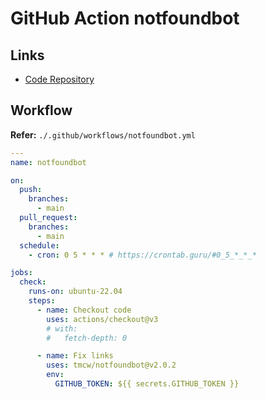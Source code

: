# GitHub Action notfoundbot

## Links

- [Code Repository](https://github.com/tmcw/notfoundbot)

## Workflow

**Refer:** `./.github/workflows/notfoundbot.yml`

```yml
---
name: notfoundbot

on:
  push:
    branches:
      - main
  pull_request:
    branches:
      - main
  schedule:
    - cron: 0 5 * * * # https://crontab.guru/#0_5_*_*_*

jobs:
  check:
    runs-on: ubuntu-22.04
    steps:
      - name: Checkout code
        uses: actions/checkout@v3
        # with:
        #   fetch-depth: 0

      - name: Fix links
        uses: tmcw/notfoundbot@v2.0.2
        env:
          GITHUB_TOKEN: ${{ secrets.GITHUB_TOKEN }}
```
